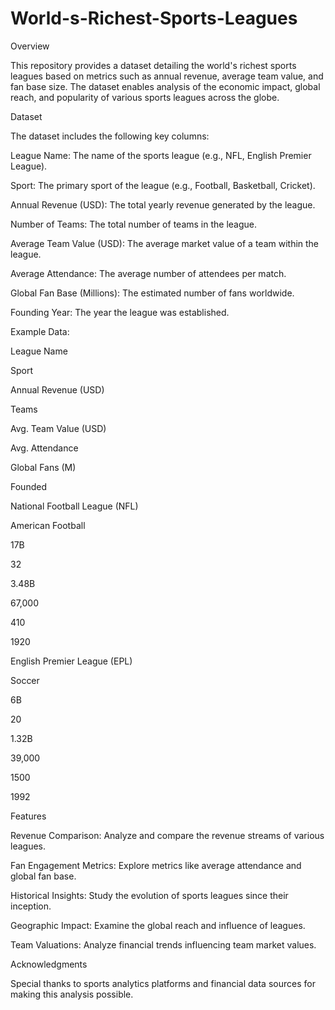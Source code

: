 # World-s-Richest-Sports-Leagues


Overview

This repository provides a dataset detailing the world's richest sports leagues based on metrics such as annual revenue, average team value, and fan base size. The dataset enables analysis of the economic impact, global reach, and popularity of various sports leagues across the globe.

Dataset

The dataset includes the following key columns:

League Name: The name of the sports league (e.g., NFL, English Premier League).

Sport: The primary sport of the league (e.g., Football, Basketball, Cricket).

Annual Revenue (USD): The total yearly revenue generated by the league.

Number of Teams: The total number of teams in the league.

Average Team Value (USD): The average market value of a team within the league.

Average Attendance: The average number of attendees per match.

Global Fan Base (Millions): The estimated number of fans worldwide.

Founding Year: The year the league was established.

Example Data:

League Name

Sport

Annual Revenue (USD)

Teams

Avg. Team Value (USD)

Avg. Attendance

Global Fans (M)

Founded

National Football League (NFL)

American Football

17B

32

3.48B

67,000

410

1920

English Premier League (EPL)

Soccer

6B

20

1.32B

39,000

1500

1992

Features

Revenue Comparison: Analyze and compare the revenue streams of various leagues.

Fan Engagement Metrics: Explore metrics like average attendance and global fan base.

Historical Insights: Study the evolution of sports leagues since their inception.

Geographic Impact: Examine the global reach and influence of leagues.

Team Valuations: Analyze financial trends influencing team market values.

Acknowledgments

Special thanks to sports analytics platforms and financial data sources for making this analysis possible.
